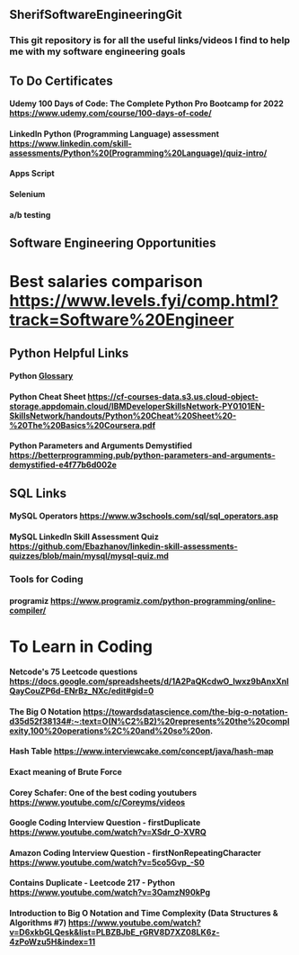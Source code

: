 ## SherifSoftwareEngineeringGit
### This git repository is for all the useful links/videos I find to help me with my software engineering goals

## To Do Certificates
#### Udemy 100 Days of Code: The Complete Python Pro Bootcamp for 2022 https://www.udemy.com/course/100-days-of-code/
#### LinkedIn Python (Programming Language) assessment https://www.linkedin.com/skill-assessments/Python%20(Programming%20Language)/quiz-intro/
#### Apps Script
#### Selenium
#### a/b testing

## Software Engineering Opportunities
# Best salaries comparison https://www.levels.fyi/comp.html?track=Software%20Engineer

## Python Helpful Links
#### Python [Glossary](https://docs.python.org/3/glossary.html?utm_medium=Exinfluencer&utm_source=Exinfluencer&utm_content=000026UJ&utm_term=10006555&utm_id=NA-SkillsNetwork-Channel-SkillsNetworkCoursesIBMDeveloperSkillsNetworkPY0101ENSkillsNetwork19487395-2022-01-01#term-iterable)
#### Python Cheat Sheet https://cf-courses-data.s3.us.cloud-object-storage.appdomain.cloud/IBMDeveloperSkillsNetwork-PY0101EN-SkillsNetwork/handouts/Python%20Cheat%20Sheet%20-%20The%20Basics%20Coursera.pdf
#### Python Parameters and Arguments Demystified https://betterprogramming.pub/python-parameters-and-arguments-demystified-e4f77b6d002e

## SQL Links 
#### MySQL Operators https://www.w3schools.com/sql/sql_operators.asp
#### MySQL LinkedIn Skill Assessment Quiz https://github.com/Ebazhanov/linkedin-skill-assessments-quizzes/blob/main/mysql/mysql-quiz.md

### Tools for Coding
#### programiz https://www.programiz.com/python-programming/online-compiler/


# To Learn in Coding
#### Netcode's 75 Leetcode questions https://docs.google.com/spreadsheets/d/1A2PaQKcdwO_lwxz9bAnxXnIQayCouZP6d-ENrBz_NXc/edit#gid=0
#### The Big O Notation https://towardsdatascience.com/the-big-o-notation-d35d52f38134#:~:text=O(N%C2%B2)%20represents%20the%20complexity,100%20operations%2C%20and%20so%20on.
#### Hash Table https://www.interviewcake.com/concept/java/hash-map
#### Exact meaning of Brute Force
#### Corey Schafer: One of the best coding youtubers https://www.youtube.com/c/Coreyms/videos
#### Google Coding Interview Question - firstDuplicate https://www.youtube.com/watch?v=XSdr_O-XVRQ
#### Amazon Coding Interview Question - firstNonRepeatingCharacter https://www.youtube.com/watch?v=5co5Gvp_-S0
#### Contains Duplicate - Leetcode 217 - Python https://www.youtube.com/watch?v=3OamzN90kPg
#### Introduction to Big O Notation and Time Complexity (Data Structures & Algorithms #7) https://www.youtube.com/watch?v=D6xkbGLQesk&list=PLBZBJbE_rGRV8D7XZ08LK6z-4zPoWzu5H&index=11



